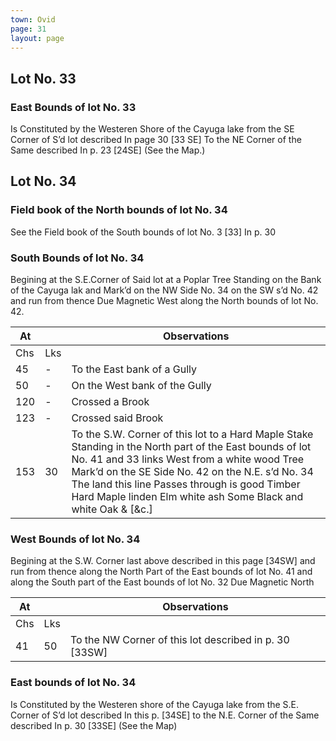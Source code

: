```yaml
---
town: Ovid
page: 31
layout: page
---
```


## Lot No. 33

### East Bounds of lot No. 33

Is Constituted by the Westeren Shore of the Cayuga lake from the SE Corner of S’d lot described In page 30 [33 SE] To the NE Corner of the Same described In p. 23 [24SE] (See the Map.)

## Lot No. 34

### Field book of the North bounds of lot No. 34

See the Field book of the South bounds of lot No. 3 [33] In p. 30

### South Bounds of lot No. 34

Begining at the S.E.Corner of Said lot at a Poplar Tree Standing on the Bank of the Cayuga lak and Mark’d on the NW Side No. 34 on the SW s’d No. 42 and run from thence Due Magnetic West along the North bounds of lot No. 42.

| At |    | Observations |
| -- | -- | ------------ |
| Chs | Lks | |
| 45 | - | To the East bank of a Gully |
| 50 | - | On the West bank of the Gully |
| 120 | - | Crossed a Brook |
| 123 | - | Crossed said Brook |
| 153 | 30 | To the S.W. Corner of this lot to a Hard Maple Stake Standing in the North part of the East bounds of lot No. 41 and 33 links West from a white wood Tree Mark’d on the SE Side No. 42 on the N.E. s’d No. 34 The land this line Passes through is good Timber Hard Maple linden Elm white ash Some Black and white Oak & [&c.] |

### West Bounds of lot No. 34

Begining at the S.W. Corner last above described in this page [34SW] and run from thence along the North Part of the East bounds of lot No. 41 and along the South part of the East bounds of lot No. 32 Due Magnetic North

| At |    | Observations |
| -- | -- | ------------ |
| Chs | Lks | |
| 41 | 50 | To the NW Corner of this lot described in p. 30 [33SW] |

### East bounds of lot No. 34

Is Constituted by the Westeren shore of the Cayuga lake from the S.E. Corner of S’d lot described In this p. [34SE] to the N.E. Corner of the Same described In p. 30 [33SE] (See the Map)

